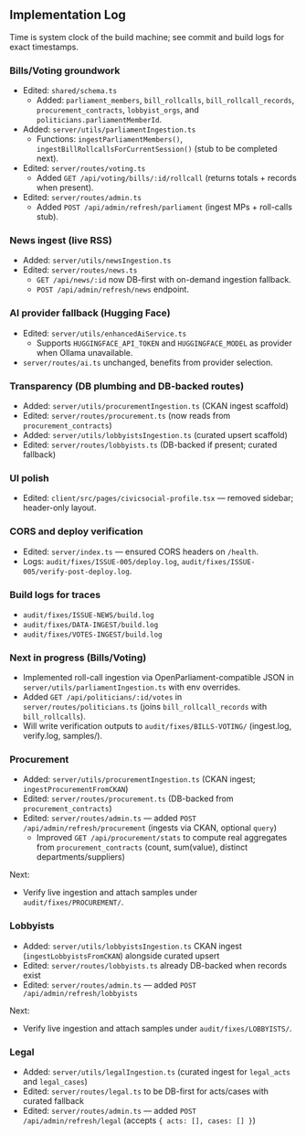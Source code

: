## Implementation Log

Time is system clock of the build machine; see commit and build logs for exact timestamps.

### Bills/Voting groundwork
- Edited: `shared/schema.ts`
  - Added: `parliament_members`, `bill_rollcalls`, `bill_rollcall_records`, `procurement_contracts`, `lobbyist_orgs`, and `politicians.parliamentMemberId`.
- Added: `server/utils/parliamentIngestion.ts`
  - Functions: `ingestParliamentMembers()`, `ingestBillRollcallsForCurrentSession()` (stub to be completed next).
- Edited: `server/routes/voting.ts`
  - Added `GET /api/voting/bills/:id/rollcall` (returns totals + records when present).
- Edited: `server/routes/admin.ts`
  - Added `POST /api/admin/refresh/parliament` (ingest MPs + roll-calls stub).

### News ingest (live RSS)
- Added: `server/utils/newsIngestion.ts`
- Edited: `server/routes/news.ts`
  - `GET /api/news/:id` now DB-first with on-demand ingestion fallback.
  - `POST /api/admin/refresh/news` endpoint.

### AI provider fallback (Hugging Face)
- Edited: `server/utils/enhancedAiService.ts`
  - Supports `HUGGINGFACE_API_TOKEN` and `HUGGINGFACE_MODEL` as provider when Ollama unavailable.
- `server/routes/ai.ts` unchanged, benefits from provider selection.

### Transparency (DB plumbing and DB-backed routes)
- Added: `server/utils/procurementIngestion.ts` (CKAN ingest scaffold)
- Edited: `server/routes/procurement.ts` (now reads from `procurement_contracts`)
- Added: `server/utils/lobbyistsIngestion.ts` (curated upsert scaffold)
- Edited: `server/routes/lobbyists.ts` (DB-backed if present; curated fallback)

### UI polish
- Edited: `client/src/pages/civicsocial-profile.tsx` — removed sidebar; header-only layout.

### CORS and deploy verification
- Edited: `server/index.ts` — ensured CORS headers on `/health`.
- Logs: `audit/fixes/ISSUE-005/deploy.log`, `audit/fixes/ISSUE-005/verify-post-deploy.log`.

### Build logs for traces
- `audit/fixes/ISSUE-NEWS/build.log`
- `audit/fixes/DATA-INGEST/build.log`
- `audit/fixes/VOTES-INGEST/build.log`

### Next in progress (Bills/Voting)
- Implemented roll-call ingestion via OpenParliament-compatible JSON in `server/utils/parliamentIngestion.ts` with env overrides.
- Added `GET /api/politicians/:id/votes` in `server/routes/politicians.ts` (joins `bill_rollcall_records` with `bill_rollcalls`).
- Will write verification outputs to `audit/fixes/BILLS-VOTING/` (ingest.log, verify.log, samples/).

### Procurement
- Added: `server/utils/procurementIngestion.ts` (CKAN ingest; `ingestProcurementFromCKAN`)
- Edited: `server/routes/procurement.ts` (DB-backed from `procurement_contracts`)
- Edited: `server/routes/admin.ts` — added `POST /api/admin/refresh/procurement` (ingests via CKAN, optional `query`)
  - Improved `GET /api/procurement/stats` to compute real aggregates from `procurement_contracts` (count, sum(value), distinct departments/suppliers)

Next:
- Verify live ingestion and attach samples under `audit/fixes/PROCUREMENT/`.

### Lobbyists
- Added: `server/utils/lobbyistsIngestion.ts` CKAN ingest (`ingestLobbyistsFromCKAN`) alongside curated upsert
- Edited: `server/routes/lobbyists.ts` already DB-backed when records exist
- Edited: `server/routes/admin.ts` — added `POST /api/admin/refresh/lobbyists`

Next:
- Verify live ingestion and attach samples under `audit/fixes/LOBBYISTS/`.

### Legal
- Added: `server/utils/legalIngestion.ts` (curated ingest for `legal_acts` and `legal_cases`)
- Edited: `server/routes/legal.ts` to be DB-first for acts/cases with curated fallback
- Edited: `server/routes/admin.ts` — added `POST /api/admin/refresh/legal` (accepts `{ acts: [], cases: [] }`)


